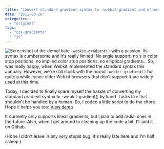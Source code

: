 ```yaml
---
title: "Convert standard gradient syntax to -webkit-gradient and others"
date: "2011-03-26"
categories:
  - "original"
tags:
  - "css-gradients"
  - "js"
---
```


![Screenshot of the demo](images/cssgradientsplease-screenshot-300x148.png "cssgradientsplease - screenshot")I hate `-webkit-gradient()` with a passion. Its syntax is cumbersome and it's really limited: No angle support, no <length>s in color stop positions, no implied color stop positions, no elliptical gradients... So, I was really happy, when Webkit implemented the standard syntax this January. However, we're still stuck with the horrid `-webkit-gradient()` for quite a while, since older Webkit browsers that don't support it are widely used at this time.

Today, I decided to finally spare myself the hassle of converting my standard gradient syntax to -webkit-gradient() by hand. Tasks like that shouldn't be handled by a human. So, I coded a little script to do the chore. Hope it helps you too: <a href="/demos/cssgradientsplease/" class="call-to-action">View demo</a>

It currently only supports linear gradients, but I plan to add radial ones in the future. Also, when I get around to cleaning up the code a bit, I'll add it on Github.

(Hope I didn't leave in any very stupid bug, it's really late here and I'm half asleep.)
